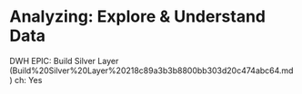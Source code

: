 # Analyzing: Explore & Understand Data

DWH EPIC: Build Silver Layer (Build%20Silver%20Layer%20218c89a3b3b8800bb303d20c474abc64.md)
ch: Yes